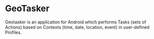 GeoTasker
=========

Geotasker is an application for Android which performs Tasks (sets of Actions) based on Contexts (time, date, location, event) in user-defined Profiles.
